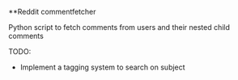 **Reddit commentfetcher

Python script to fetch comments from users and their nested child comments

TODO:
* Implement a tagging system to search on subject
